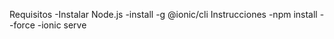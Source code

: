 Requisitos
-Instalar Node.js
-install -g @ionic/cli
Instrucciones
-npm install --force
-ionic serve
